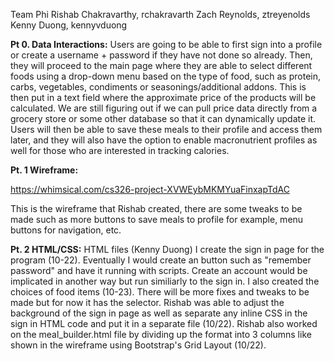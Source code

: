Team Phi
Rishab Chakravarthy, rchakravarth 
Zach Reynolds, ztreyenolds
Kenny Duong, kennyvduong

**Pt 0. Data Interactions:**
Users are going to be able to first sign into a profile or create a username + password if they have not done so already. 
Then, they will proceed to the main page where they are able to select different foods using a drop-down menu based on the
type of food, such as protein, carbs, vegetables, condiments or seasonings/additional addons. This is then put in a text field
where the approximate price of the products will be calculated. We are still figuring out if we can pull price data directly 
from a grocery store or some other database so that it can dynamically update it. Users will then be able to save these meals
to their profile and access them later, and they will also have the option to enable macronutrient profiles as well for those 
who are interested in tracking calories.


**Pt. 1 Wireframe:**

https://whimsical.com/cs326-project-XVWEybMKMYuaFinxapTdAC

This is the wireframe that Rishab created, there are some tweaks to be made such as
more buttons to save meals to profile for example, menu buttons for navigation, etc.

**Pt. 2 HTML/CSS:**
HTML files (Kenny Duong)
I create the sign in page for the program (10-22). Eventually I would create an button such as "remember password" and have it running with scripts. Create an account would be implicated in another way but run similiarly to the sign in. I also created the choices of food items (10-23). There will be more fixes and tweaks to be made but for now it has the selector. Rishab was able to adjust the background of the sign in page as well as separate any inline CSS in the sign in HTML code and put it in a separate file (10/22). Rishab also worked on the meal_builder.html file by dividing up the format into 3 columns like shown in the wireframe using 
Bootstrap's Grid Layout (10/22).
